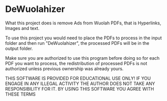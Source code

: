 # DeWuolahizer
What this project does is remove Ads from Wuolah PDFs, that is Hyperlinks, Images and text.

To use this project you would need to place the PDFs to process in the input folder and then run "DeWuolahizer", the processed PDFs will be in the output folder.

Make sure you are authorized to use this program before doing so for each PDF you want to process, the redistribution of processed PDFs is not authorized unless previous ownership was already yours.

THIS SOFTWARE IS PROVIDED FOR EDUCATIONAL USE ONLY! IF YOU ENGAGE IN ANY ILLEGAL ACTIVITY THE AUTHOR DOES NOT TAKE ANY RESPONSIBILITY FOR IT. BY USING THIS SOFTWARE YOU AGREE WITH THESE TERMS
